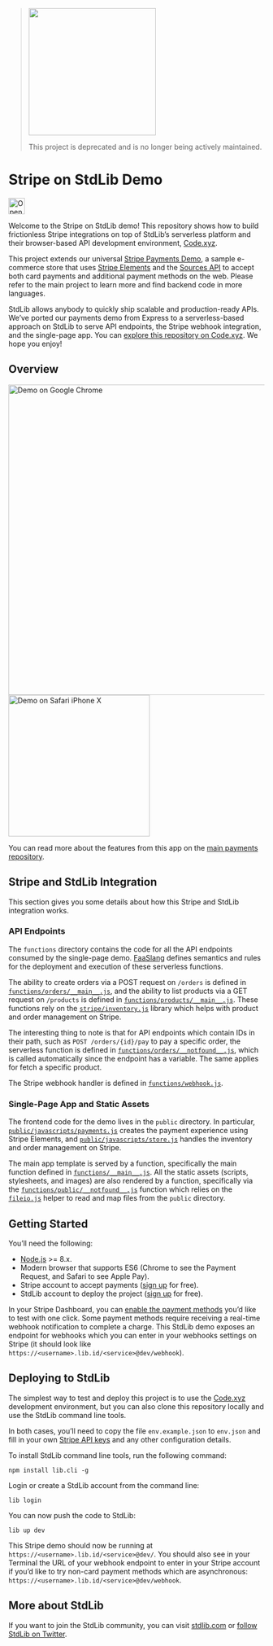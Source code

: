 > <img src="https://stripe.dev/images/badges/archived.png" width="250">
>
> This project is deprecated and is no longer being actively maintained.

# Stripe on StdLib Demo

<a href="https://code.xyz/?github=stripe/stripe-stdlib-demo"><img src="https://code.xyz/button/?format=svg" alt="Open in Code.xyz" height="32"></a>

Welcome to the Stripe on StdLib demo! This repository shows how to build frictionless Stripe integrations on top of StdLib’s serverless platform and their browser-based API development environment, [Code.xyz](https://code.xyz).

This project extends our universal [Stripe Payments Demo](https://github.com/stripe/stripe-payments-demo), a sample e-commerce store that uses [Stripe Elements](https://stripe.com/docs/elements) and the [Sources API](https://stripe.com/docs/sources) to accept both card payments and additional payment methods on the web. Please refer to the main project to learn more and find backend code in more languages.

StdLib allows anybody to quickly ship scalable and production-ready APIs. We’ve ported our payments demo from Express to a serverless-based approach on StdLib to serve API endpoints, the Stripe webhook integration, and the single-page app. You can [explore this repository on Code.xyz](https://code.xyz?github=stripe/stripe-stdlib-demo). We hope you enjoy!

## Overview

<img src="public/images/screenshots/demo-chrome.png" alt="Demo on Google Chrome" width="610"><img src="public/images/screenshots/demo-iphone.png" alt="Demo on Safari iPhone X" width="278">

You can read more about the features from this app on the [main payments repository](https://github.com/stripe/stripe-payments-demo#overview).

## Stripe and StdLib Integration

This section gives you some details about how this Stripe and StdLib integration works.

### API Endpoints

The `functions` directory contains the code for all the API endpoints consumed by the single-page demo. [FaaSlang](https://github.com/faaslang/faaslang#what-is-faaslang) defines semantics and rules for the deployment and execution of these serverless functions.

The ability to create orders via a POST request on `/orders` is defined in [`functions/orders/__main__.js`](functions/orders/__main__.js), and the ability to list products via a GET request on `/products` is defined in [`functions/products/__main__.js`](functions/products/__main__.js). These functions rely on the [`stripe/inventory.js`](stripe/inventory.js) library which helps with product and order management on Stripe.

The interesting thing to note is that for API endpoints which contain IDs in their path, such as `POST /orders/{id}/pay` to pay a specific order, the serverless function is defined in [`functions/orders/__notfound__.js`](functions/orders/__notfound__.js), which is called automatically since the endpoint has a variable. The same applies for fetch a specific product.

The Stripe webhook handler is defined in [`functions/webhook.js`](functions/webhook.js).

### Single-Page App and Static Assets

The frontend code for the demo lives in the `public` directory. In particular, [`public/javascripts/payments.js`](public/javascripts/payments.js) creates the payment experience using Stripe Elements, and [`public/javascripts/store.js`](public/javascripts/store.js) handles the inventory and order management on Stripe.

The main app template is served by a function, specifically the main function defined in [`functions/__main__.js`](functions/__main__.js). All the static assets (scripts, stylesheets, and images) are also rendered by a function, specifically via the [`functions/public/__notfound__.js`](functions/public/__notfound__.js) function which relies on the [`fileio.js`](helpers/fileio.js) helper to read and map files from the `public` directory.

## Getting Started

You’ll need the following:

* [Node.js](http://nodejs.org) >= 8.x.
* Modern browser that supports ES6 (Chrome to see the Payment Request, and Safari to see Apple Pay).
* Stripe account to accept payments ([sign up](https://dashboard.stripe.com/register) for free).
* StdLib account to deploy the project ([sign up](https://stdlib.com/) for free).

In your Stripe Dashboard, you can [enable the payment methods](https://dashboard.stripe.com/payments/settings) you’d like to test with one click. Some payment methods require receiving a real-time webhook notification to complete a charge. This StdLib demo exposes an endpoint for webhooks which you can enter in your webhooks settings on Stripe (it should look like `https://<username>.lib.id/<service>@dev/webhook`).

## Deploying to StdLib

The simplest way to test and deploy this project is to use the [Code.xyz](https://code.xyz/?github=stripe/stripe-stdlib-demo) development environment, but you can also clone this repository locally and use the StdLib command line tools.

In both cases, you’ll need to copy the file `env.example.json` to `env.json` and fill in your own [Stripe API keys](https://dashboard.stripe.com/account/apikeys) and any other configuration details.

To install StdLib command line tools, run the following command:

    npm install lib.cli -g

Login or create a StdLib account from the command line:

    lib login

You can now push the code to StdLib:

    lib up dev

This Stripe demo should now be running at `https://<username>.lib.id/<service>@dev/`. You should also see in your Terminal the URL of your webhook endpoint to enter in your Stripe account if you’d like to try non-card payment methods which are asynchronous: `https://<username>.lib.id/<service>@dev/webhook`.

## More about StdLib

If you want to join the StdLib community, you can visit [stdlib.com](https://stdlib.com) or [follow StdLib on Twitter](https://twitter.com/StdLibHQ).
